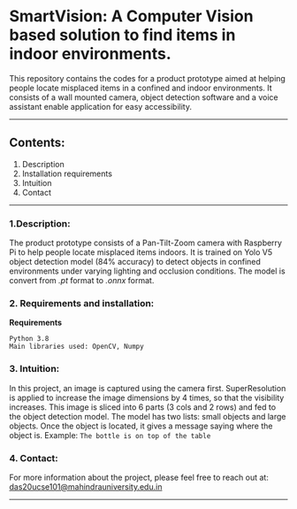 # SmartVision: A Computer Vision based solution to find items in indoor environments. 

This repository contains the codes for a product prototype aimed at helping people locate misplaced items in a confined and indoor environments. It consists of a wall mounted camera, object detection software and a voice assistant enable application for easy accessibility.

---
## Contents:
1. Description
2. Installation requirements
3. Intuition
4. Contact

---
### 1.Description:
The product prototype consists of a Pan-Tilt-Zoom camera with Raspberry Pi to help people locate misplaced items indoors. It is trained on Yolo V5 object detection model (84% accuracy) to detect objects in confined environments under varying lighting and occlusion conditions. The model is convert from *.pt* format to *.onnx* format. 

### 2. Requirements and installation:

**Requirements**
```
Python 3.8
Main libraries used: OpenCV, Numpy
```

### 3. Intuition:
In this project, an image is captured using the camera first. SuperResolution is applied to increase the image dimensions by 4 times, so that the visibility increases. This image is sliced into 6 parts (3 cols and 2 rows) and fed to the object detection model. The model has two lists: small objects and large objects. Once the object is located, it gives a message saying where the object is. 
Example: `The bottle is on top of the table`

### 4. Contact:
For more information about the project, please feel free to reach out at: das20ucse101@mahindrauniversity.edu.in

---




